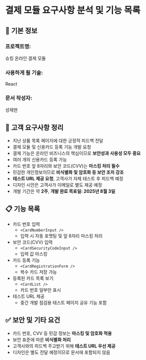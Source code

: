 # 결제 모듈 요구사항 분석 및 기능 목록

## 📌 기본 정보
### 프로젝트명: 
슈킹 온라인 결제 모듈

### 사용하게 될 기술: 
React

### 문서 작성자: 
성재현

## 📝 고객 요구사항 정리
- 지난 상품 목록 페이지에 대한 긍정적 피드백 전달
- 결제 모듈 및 신용카드 등록 기능 개발 요청
- 결제 기능은 온라인 비즈니스의 핵심이므로 **보안성과 사용성 모두 중요**
- 여러 개의 신용카드 등록 가능
- 카드 번호 앞 8자리와 보안 코드(CVV)는 **마스킹 처리 필수**
- 민감한 개인정보이므로 **비식별화 및 암호화 등 보안 조치 강조**
- **테스트 URL 제공 요청**, 고객사가 자체 테스트 후 피드백 예정
- 디자인 시안은 고객사가 이메일로 별도 제공 예정
- 개발 기간은 약 **2주**, **개발 완료 목표일: 2025년 8월 3일**

## 📋 기능 목록
- 카드 번호 입력
  - `<CardNumberInput />`
  - 입력 시 자동 포맷팅 및 앞 8자리 마스킹 처리
- 보안 코드(CVV) 입력
  - `<CardSecurityCodeInput />`
  - 입력 값 마스킹
- 카드 등록 기능
  - `<CardRegistrationForm />`
  - 복수 카드 저장 가능
- 등록된 카드 목록 보기
  - `<CardList />`
  - 카드 번호 일부만 표시
- 테스트 URL 제공
  - 중간 개발 점검용 테스트 페이지 공유 기능 포함

## ✅ 보안 및 기타 요건
- 카드 번호, CVV 등 민감 정보는 **마스킹 및 암호화 적용**
- 보안 표준에 따른 **비식별화 처리**
- 고객사와의 피드백 주고받기 위해 **테스트 URL 우선 제공**
- 디자인은 별도 전달 예정이므로 문서에 포함되지 않음
